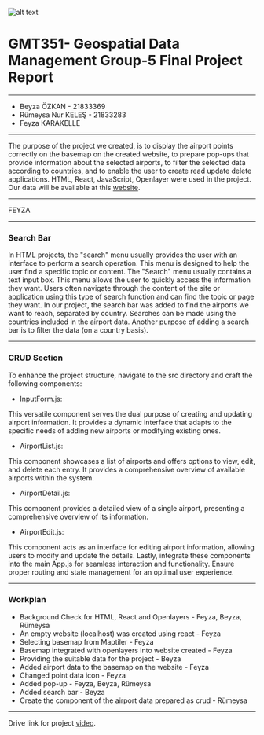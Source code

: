 ![alt text](https://www.freelogovectors.net/wp-content/uploads/2020/07/hacettepe-universitesi-logo-768x178.png)

# GMT351- Geospatial Data Management Group-5 Final Project Report
---
* Beyza ÖZKAN - 21833369
* Rümeysa Nur KELEŞ - 21833283
* Feyza KARAKELLE
---
The purpose of the project we created, is to display the airport points correctly on the basemap on the created website, to prepare pop-ups that provide information about the selected airports, to filter the selected data according to countries, and to enable the user to create read update delete applications. HTML, React, JavaScript, Openlayer were used in the project. Our data will be available at this [website](https://data.opendatasoft.com/explore/dataset/osm-world-airports%40babel/export/?dataChart=eyJxdWVyaWVzIjpbeyJjb25maWciOnsiZGF0YXNldCI6Im9zbS13b3JsZC1haXJwb3J0c0BiYWJlbCIsIm9wdGlvbnMiOnt9fSwiY2hhcnRzIjpbeyJhbGlnbk1vbnRoIjp0cnVlLCJ0eXBlIjoiY29sdW1uIiwiZnVuYyI6IkNPVU5UIiwic2NpZW50aWZpY0Rpc3BsYXkiOnRydWUsImNvbG9yIjoiIzE0MkU3QiJ9XSwieEF4aXMiOiJzb3VyY2UiLCJtYXhwb2ludHMiOjUwLCJzb3J0IjoiIn1dLCJ0aW1lc2NhbGUiOiIiLCJkaXNwbGF5TGVnZW5kIjp0cnVlLCJhbGlnbk1vbnRoIjp0cnVlfQ%3D%3D&location=11,40.09436,33.02731&basemap=jawg.streets).

---

FEYZA

---

### Search Bar

In HTML projects, the "search" menu usually provides the user with an interface to perform a search operation. This menu is designed to help the user find a specific topic or content. The "Search" menu usually contains a text input box. This menu allows the user to quickly access the information they want. Users often navigate through the content of the site or application using this type of search function and can find the topic or page they want. In our project, the search bar was added to find the airports we want to reach, separated by country. Searches can be made using the countries included in the airport data. Another purpose of adding a search bar is to filter the data (on a country basis).

---

### CRUD Section

To enhance the project structure, navigate to the src directory and craft the following components:

* InputForm.js:

This versatile component serves the dual purpose of creating and updating airport information. It provides a dynamic interface that adapts to the specific needs of adding new airports or modifying existing ones.

* AirportList.js:

This component showcases a list of airports and offers options to view, edit, and delete each entry. It provides a comprehensive overview of available airports within the system.

* AirportDetail.js:

This component provides a detailed view of a single airport, presenting a comprehensive overview of its information.

* AirportEdit.js:

This component acts as an interface for editing airport information, allowing users to modify and update the details.
Lastly, integrate these components into the main App.js for seamless interaction and functionality. Ensure proper routing and state management for an optimal user experience.

---

### Workplan
* Background Check for HTML, React and Openlayers - Feyza, Beyza, Rümeysa
* An empty website (localhost) was created using react - Feyza
* Selecting basemap from Maptiler - Feyza
* Basemap integrated with openlayers into website created - Feyza
* Providing the suitable data for the project - Beyza
* Added airport data to the basemap on the website - Feyza
* Changed point data icon - Feyza
* Added pop-up - Feyza, Beyza, Rümeysa
* Added search bar - Beyza
* Create the component of the airport data prepared as crud - Rümeysa

---

Drive link for project [video]().

